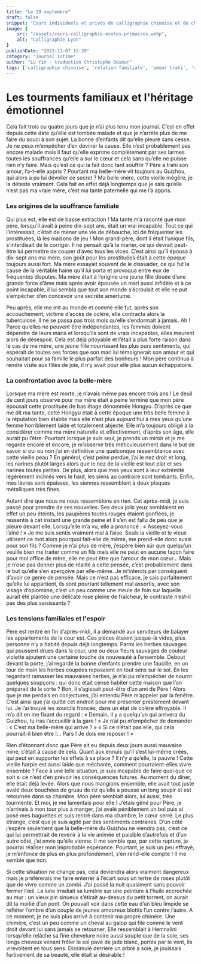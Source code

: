 ```yaml
---
title: "Le 19 septembre"
draft: false
snippet: "Cours individuels et privés de calligraphie chinoise et de chinois."
image: {
    src: "/assets/cours-calligraphie-ecoles-primaires.webp",
    alt: "Calligraphie Lyon"
}
publishDate: "2022-11-07 15:39"
category: "Journal intime"
author: "Lu Yin - traduction Christophe Desmur"
tags: ['calligraphie chinoise', 'relation familiale', 'amour trahi', 'mère et belle-mère', 'déception', 'mariage forcé', 'jalousie', 'dépression', 'désespoir', 'chimère']
---
```

# Les tourments familiaux et l'héritage émotionnel

Cela fait trois ou quatre jours que je n’ai plus tenu mon journal. C’est en effet depuis cette date qu’elle est tombée malade et que je n’arrête plus de me faire du souci à son sujet. La bonne d’enfants dit qu’elle pleure sans cesse. Je ne peux m’empêcher d’en deviner la cause. Elle n’est probablement pas encore malade mais il faut qu’elle exprime complètement par ses larmes toutes les souffrances qu’elle a sur le cœur et cela sans qu’elle ne puisse rien n’y faire. Mais qu’est ce qui la fait donc tant souffrir ? Père a trahi son amour, l’a-t-elle appris ? Pourtant ma belle-mère vit toujours au Guizhou, qui alors a pu lui dévoiler ce secret ? Ma belle-mère, cette vieille mégère, je la déteste vraiment. Cela fait en effet déjà longtemps que je sais qu’elle n’est pas ma vraie mère, c’est ma tante paternelle qui me l’a appris.

### Les origines de la souffrance familiale

Qui plus est, elle est de basse extraction ! Ma tante m’a raconté que mon père, lorsqu’il avait à peine dix-sept ans, était un vrai incapable. Tout ce qui l’intéressait, c’était de mener une vie de débauche, ici de fréquenter les prostituées, là les maisons de jeu ! Mon grand-père, dont il était l’unique fils, s’interdisait de le corriger. Il ne pensait qu’à le marier, ce qui devrait peut-être lui permettre de couper d’avec tous les vices. C’est ainsi qu’il épousa à dix-sept ans ma mère, son goût pour les prostituées était à cette époque toujours aussi fort. Ma mère essayait souvent de le dissuader, ce qui fut la cause de la véritable haine qu’il lui porta et provoqua entre eux de fréquentes disputes. Ma mère était à l’origine une jeune fille douée d’une grande force d’âme mais après avoir épousée un mari aussi infidèle et à ce point incapable, il lui sembla que tout son monde s’écroulait et elle ne put s’empêcher d’en concevoir une secrète amertume.

Peu après, elle me mit au monde et comme elle fut, après son accouchement, victime d’accès de colère, elle contracta alors la tuberculose. Il ne se passa pas trois mois qu’elle s’endormait à jamais. Ah ! Parce qu’elles ne peuvent être indépendantes, les femmes doivent dépendre de leurs maris et lorsqu’ils sont de vrais incapables, elles meurent alors de désespoir. Cela est déjà pitoyable et l’était à plus forte raison dans le cas de ma mère, une jeune fille nourrissant les plus purs sentiments, qui espérait de toutes ses forces que son mari lui témoignerait son amour et qui souhaitait pour sa famille le plus parfait des bonheurs ! Mon père continua à rendre visite aux filles de joie, il n’y avait pour elle plus aucun échappatoire.

### La confrontation avec la belle-mère

Lorsque ma mère est morte, je n’avais même pas encore trois ans ! Le deuil de cent jours observé pour ma mère était à peine terminé que mon père épousait cette prostituée de bas étage dénommée Hongyu. D’après ce que me dit ma tante, cette Hongyu était à cette époque une très belle femme à la réputation bien établie mais elle n’est plus aujourd’hui à mes yeux qu’une femme horriblement laide et totalement abjecte. Elle m’a toujours obligé à la considérer comme ma mère naturelle et effectivement, d’après son âge, elle aurait pu l’être. Pourtant lorsque je suis seul, je prends un miroir et je me regarde encore et encore, je m’observe très méticuleusement dans le but de savoir si oui ou non j’ai en définitive une quelconque ressemblance avec cette vieille peau ? En général, c’est peine perdue, j’ai le nez droit et long, les narines plutôt larges alors que le nez de la vieille est tout plat et ses narines toutes petites. De plus, alors que mes yeux sont à leur extrémité légèrement inclinés vers le haut, les siens au contraire sont tombants. Enfin, mes lèvres sont épaisses, les siennes ressemblent à deux plaques métalliques très fines.

Autant dire que nous ne nous ressemblons en rien. Cet après-midi, je suis passé pour prendre de ses nouvelles. Ses deux jolis yeux semblaient en effet un peu éteints, les paupières toutes rouges étaient gonflées, je ressentis à cet instant une grande peine et il s’en est fallu de peu que je pleure devant elle. Lorsqu’elle m’a vu, elle a prononcé : « Asseyez-vous l’aîné ! » Je me suis sentis vraiment mal à l’aise. Seuls la vieille et le vieux utilisent ce mot alors pourquoi fait-elle de même, me prend-elle donc aussi pour son fils ? Comme je n’ai plus de mère, j’espère bien sûr que quelqu’un veuille bien me traiter comme un fils mais elle ne peut en aucune façon faire pour moi office de mère, elle ne peut être que l’amour de mon cœur… Mais je n’ose pas donner plus de réalité à cette pensée, c’est probablement dans le but qu’elle s’en aperçoive par elle-même. Je m’interdis par conséquent d’avoir ce genre de pensée. Mais ce n’est pas efficace, je sais parfaitement qu’elle lui appartient, ils sont pourtant tellement mal assortis, avec son visage d’opiomane, c’est un peu comme une meule de foin sur laquelle aurait été plantée une délicate rose pleine de fraîcheur, le contraste n’est-il pas des plus saisissants ?

### Les tensions familiales et l'espoir

Père est rentré en fin d’après-midi, il a demandé aux serviteurs de balayer les appartements de la cour est. Ces pièces étaient jusque-là vides, plus personne n’y a habité depuis déjà longtemps. Parmi les herbes sauvages qui poussent drues dans la cour, une ou deux fleurs sauvages de couleur violette ajoutent une certaine touche de nouveauté à l’ensemble. Debout devant la porte, j’ai regardé la bonne d’enfants prendre une faucille, en un tour de main les herbes coupées reposaient en tout sens sur le sol. En les regardant ramasser les mauvaises herbes, je n’ai pu m’empêcher de nourrir quelques soupçons : qui donc était censé habiter cette maison que l’on préparait de la sorte ? Bon, il s’agissait peut-être d’un ami de Père ! Alors que je me perdais en conjectures, j’ai entendu Père m’appeler par la fenêtre. C’est ainsi que j’ai quitté cet endroit pour me présenter prestement devant lui. Je l’ai trouvé les sourcils froncés, dans un état de colère effroyable. Il m’a dit en me fixant du regard : « Demain, il y a quelqu’un qui arrivera du Guizhou, tu iras l’accueillir à la gare ! » Je n’ai pu m’empêcher de demander : « C’est ma belle-mère qui arrive ? » « Si ce n’était pas elle, qui cela pourrait-il bien être !… Pars ! Je dois me reposer ! »

Rien d’étonnant donc que Père ait eu depuis deux jours aussi mauvaise mine, c’était à cause de cela. Quant aux ennuis qu’il s’est lui-même créés, qui peut en supporter les effets à sa place ? Il n’y a qu’elle, la pauvre ! Cette vieille harpie est aussi laide que méchante, comment pourraient-elles vivre ensemble ? Face à une telle situation, je suis incapable de faire quoi que ce soit si ce n’est d’en prévoir les conséquences futures. Au moment du dîner, elle était déjà levée. Alors que nous mangions ensemble, elle avait tout juste avalé deux bouchées de gruau de riz qu’elle a poussé un long soupir et est retournée dans sa chambre. Mon père semblait alors, lui aussi, très tourmenté. Et moi, je me lamentais pour elle ! J’étais gêné pour Père, je n’arrivais à mon tour plus à manger, j’ai avalé péniblement un bol puis ai posé mes baguettes et suis rentré dans ma chambre, le cœur serré. Le plus étrange, c’est que je suis agité par des sentiments contraires. D’un côté j’espére seulement que la belle-mère du Guizhou ne viendra pas, c’est ce qui lui permettrait de revenir à la vie animée et paisible d’autrefois et d’un autre côté, j’ai envie qu’elle vienne. Il me semble que, par cette rupture, je pourrai réaliser mon improbable espérance. Pourtant, je suis un peu effrayé, je m’enfonce de plus en plus profondément, s’en rend-elle compte ! Il me semble que non.

Si cette situation ne change pas, cela deviendra alors vraiment dangereux mais je préfèrerais me faire enterrer à l’écart sous un tertre de roses plutôt que de vivre comme un zombi. J’ai passé la nuit quasiment sans pouvoir fermer l’œil. La lune irradiait sa lumière sur une peinture à l’huile accrochée au mur : un vieux pin sinueux s’étirait au-dessus du petit torrent, on aurait dit la moitié d’un pont. On pouvait voir dans cette eau d’un bleu limpide se refléter l’ombre d’un couple de jeunes amoureux blottis l’un contre l’autre. A ce moment, je ne suis plus arrivé à contenir ma propre chimère. Une chimère, c’est un peu comme un cheval au galop qui file comme le vent droit devant lui sans jamais se retourner. Elle ressemblait à Hemnalini lorsqu’elle relâche sa fine chevelure noire aussi souple que de la soie, ses longs cheveux venant frôler le sol pavé de jade blanc, portés par le vent, ils virevoltent en tous sens. Dissimulé derrière un arbre à soie, je jouissais furtivement de sa beauté, elle était si désirable !
